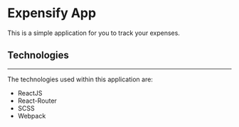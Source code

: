 # Expensify App

This is a simple application for you to track your expenses.

## Technologies

---

The technologies used within this application are:

- ReactJS
- React-Router
- SCSS
- Webpack
